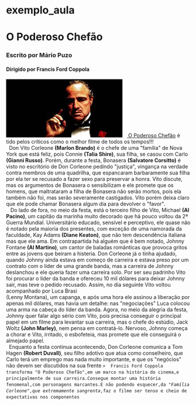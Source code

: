 # exemplo_aula
<h1>O Poderoso Chefão</h1>
<h3>Escrito por Mário Puzo</h3>
<h4>Dirigido por Francis Ford Coppola</h4>
<img src="opoderoso.jpg"/>
&nbsp;&nbsp;<a href="https://www.adorocinema.com/filmes/filme-1628/"> O Poderoso Chefão</a> é tido pelos críticos como o melhor filme de todos os tempos!!!<br>
&nbsp;&nbsp;Don Vito Corleone <b>(Marlon Brando)</b> é o chefe de uma "família" de Nova York que está feliz, pois Connie <b>(Talia Shire)</b>, sua filha, se casou com Carlo <b>(Gianni Russo)</b>. Porém, durante a festa, Bonasera <b>(Salvatore Corsitto)</b> é visto no escritório de Don Corleone pedindo "justiça", vingança na verdade contra membros de uma quadrilha, que espancaram barbaramente sua filha por ela ter se recusado a fazer sexo para preservar a honra. Vito discute, mas os argumentos de Bonasera o sensibilizam e ele promete que os homens, que maltrataram a filha de Bonasera não serão mortos, pois ela também não foi, mas serão severamente castigados. Vito porém deixa claro que ele pode chamar Bonasera algum dia para devolver o "favor".
<br> &nbsp;&nbsp; Do lado de fora, no meio da festa, está o terceiro filho de Vito, Michael <b>(Al Pacino)</b>, um capitão da marinha muito decorado que há pouco voltou da 2ª Guerra Mundial. Universitário educado, sensível e perceptivo, ele quase não é notado pela maioria dos presentes, com exceção de uma namorada da faculdade, Kay Adams<b> (Diane Keaton)</b>, que não tem descendência italiana mas que ele ama. Em contrapartida há alguém que é bem notado, Johnny Fontane <b>(Al Martino)</b>, um cantor de baladas românticas que provoca gritos entre as jovens que beiram a histeria. Don Corleone já o tinha ajudado, quando Johnny ainda estava em começo de carreira e estava preso por um contrato com o líder de uma grande banda, mas a carreira de Johnny deslanchou e ele queria fazer uma carreira solo. Por ser seu padrinho Vito foi procurar o líder da banda e ofereceu 10 mil dólares para deixar Johnny sair, mas teve o pedido recusado. Assim, no dia seguinte Vito voltou acompanhado por Luca Brasi <br>(Lenny Montana)</b>, um capanga, e após uma hora ele assinou a liberação por apenas mil dólares, mas havia um detalhe: nas "negociações" Luca colocou uma arma na cabeça do líder da banda. Agora, no meio da alegria da festa, Johnny quer falar algo sério com Vito, pois precisa conseguir o principal papel em um filme para levantar sua carreira, mas o chefe do estúdio, Jack Woltz<b> (John Marley)</b>, nem pensa em contratá-lo. Nervoso, Johnny começa a chorar e Vito, irritado, o esbofeteia, mas promete que ele conseguirá o almejado papel. 
<br>&nbsp;&nbsp;Enquanto a festa continua acontecendo, Don Corleone comunica a Tom Hagen <b>(Robert Duvall)</b>, seu filho adotivo que atua como conselheiro, que Carlo terá um emprego mas nada muito importante, e que os "negócios" não devem ser discutidos na sua frente
<code>>&nbsp;&nbsp;Francis Ford Coppola transforma "O Poderoso Chefão",em um marco na história do cinema,e principalmente de sua carreira.Consegue montar uma história fenomenal,com personagens marcantes.E não podendo esquecer,da <i>"Família Corleone",que extremamente sangrenta</i>,faz o filme ser tenso e cheio de expectativas nos componentes</code>
